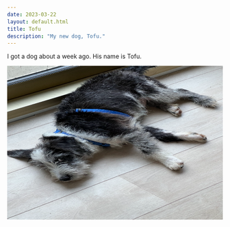 ```yaml
---
date: 2023-03-22
layout: default.html
title: Tofu
description: "My new dog, Tofu."
---
```


I got a dog about a week ago. His name is Tofu.

<img width="640" height="360" alt="My puppy Tofu on the floor being silly looking at the camera. Tofu is black with corse hair and some white spots." src="/img/tofu.webp">
